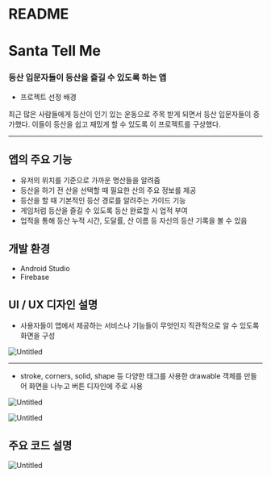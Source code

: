 # README

# **Santa Tell Me**

### 등산 입문자들이 등산을 즐길 수 있도록 하는 앱

- 프로젝트 선정 배경

최근 많은 사람들에게 등산이 인기 있는 운동으로 주목 받게 되면서 등산 입문자들이 증가했다. 이들이 등산을 쉽고 재밌게 할 수 있도록 이 프로젝트를 구상했다.

---

## 앱의 주요 기능

- 유저의 위치를 기준으로 가까운 명산들을 알려줌
- 등산을 하기 전 산을 선택할 때 필요한 산의 주요 정보를 제공
- 등산을 할 때 기본적인 등산 경로를 알려주는 가이드 기능
- 게임처럼 등산을 즐길 수 있도록 등산 완료할 시 업적 부여
- 업적을 통해 등산 누적 시간, 도달률, 산 이름 등 자신의 등산 기록을 볼 수 있음

## 개발 환경

- Android Studio
- Firebase

## UI / UX 디자인 설명

- 사용자들이 앱에서 제공하는 서비스나 기능들이 무엇인지 직관적으로 알 수 있도록 화면을 구성


![Untitled](README%200c4f7ef95c57472db1dc87c7ac55d187/Untitled.png)

---

- stroke, corners, solid, shape 등 다양한 태그를 사용한 drawable 객체를 만들어 화면을 나누고 버튼 디자인에 주로 사용

![Untitled](README%200c4f7ef95c57472db1dc87c7ac55d187/Untitled%201.png)

![Untitled](README%200c4f7ef95c57472db1dc87c7ac55d187/Untitled%202.png)

## 주요 코드 설명

![Untitled](README%200c4f7ef95c57472db1dc87c7ac55d187/Untitled%203.png)
